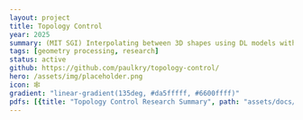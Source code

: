 ```yaml
---
layout: project
title: Topology Control
year: 2025
summary: (MIT SGI) Interpolating between 3D shapes using DL models with a topology preserving path in latent space. 
tags: [geometry processing, research]
status: active
github: https://github.com/paulkry/topology-control/
hero: /assets/img/placeholder.png
icon: 🕸️
gradient: "linear-gradient(135deg, #da5fffff, #6600ffff)"
pdfs: [{title: "Topology Control Research Summary", path: "assets/docs/topology_control_blog_post.pdf"}]
---
```


